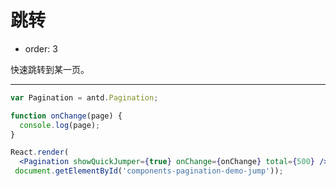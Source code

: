 # 跳转

- order: 3

快速跳转到某一页。

---

````jsx
var Pagination = antd.Pagination;

function onChange(page) {
  console.log(page);
}

React.render(
  <Pagination showQuickJumper={true} onChange={onChange} total={500} />,
 document.getElementById('components-pagination-demo-jump'));
````

